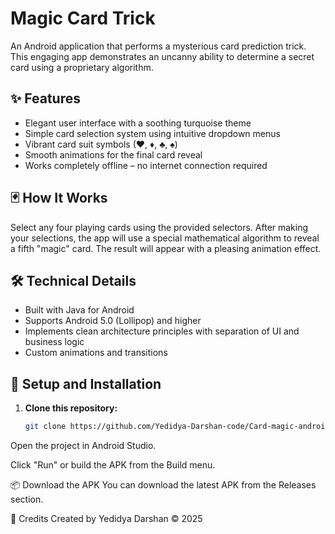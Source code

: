 # Magic Card Trick

An Android application that performs a mysterious card prediction trick. This engaging app demonstrates an uncanny ability to determine a secret card using a proprietary algorithm.

## ✨ Features

- Elegant user interface with a soothing turquoise theme
- Simple card selection system using intuitive dropdown menus
- Vibrant card suit symbols (♥, ♦, ♣, ♠)
- Smooth animations for the final card reveal
- Works completely offline – no internet connection required

## 🃏 How It Works

Select any four playing cards using the provided selectors. After making your selections, the app will use a special mathematical algorithm to reveal a fifth "magic" card. The result will appear with a pleasing animation effect.

## 🛠 Technical Details

- Built with Java for Android
- Supports Android 5.0 (Lollipop) and higher
- Implements clean architecture principles with separation of UI and business logic
- Custom animations and transitions

## 🚀 Setup and Installation

1. **Clone this repository:**
   ```bash
   git clone https://github.com/Yedidya-Darshan-code/Card-magic-android.git
Open the project in Android Studio.

Click "Run" or build the APK from the Build menu.

📦 Download the APK
You can download the latest APK from the Releases section.

👤 Credits
Created by Yedidya Darshan © 2025
